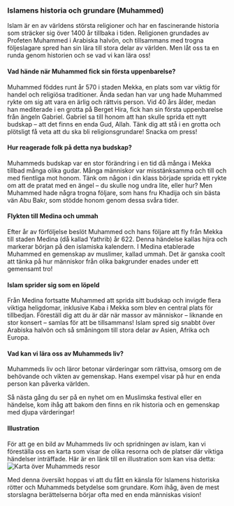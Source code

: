 ### Islamens historia och grundare (Muhammed)

Islam är en av världens största religioner och har en fascinerande historia som sträcker sig över 1400 år tillbaka i tiden. Religionen grundades av Profeten Muhammed i Arabiska halvön, och tillsammans med trogna följeslagare spred han sin lära till stora delar av världen. Men låt oss ta en runda genom historien och se vad vi kan lära oss!

#### Vad hände när Muhammed fick sin första uppenbarelse?

Muhammed föddes runt år 570 i staden Mekka, en plats som var viktig för handel och religiösa traditioner. Ända sedan han var ung hade Muhammed rykte om sig att vara en ärlig och rättvis person. Vid 40 års ålder, medan han mediterade i en grotta på Berget Hira, fick han sin första uppenbarelse från ängeln Gabriel. Gabriel sa till honom att han skulle sprida ett nytt budskap – att det finns en enda Gud, Allah. Tänk dig att stå i en grotta och plötsligt få veta att du ska bli religionsgrundare! Snacka om press!

#### Hur reagerade folk på detta nya budskap?

Muhammeds budskap var en stor förändring i en tid då många i Mekka tillbad många olika gudar. Många människor var misstänksamma och till och med fientliga mot honom. Tänk om någon i din klass började sprida ett rykte om att de pratat med en ängel – du skulle nog undra lite, eller hur? Men Muhammed hade några trogna följare, som hans fru Khadija och sin bästa vän Abu Bakr, som stödde honom genom dessa svåra tider.

#### Flykten till Medina och ummah

Efter år av förföljelse beslöt Muhammed och hans följare att fly från Mekka till staden Medina (då kallad Yathrib) år 622. Denna händelse kallas hijra och markerar början på den islamiska kalendern. I Medina etablerade Muhammed en gemenskap av muslimer, kallad ummah. Det är ganska coolt att tänka på hur människor från olika bakgrunder enades under ett gemensamt tro!

#### Islam sprider sig som en löpeld

Från Medina fortsatte Muhammed att sprida sitt budskap och invigde flera viktiga heligdomar, inklusive Kaba i Mekka som blev en central plats för tillbedjan. Föreställ dig att du är där när massor av människor – liknande en stor konsert – samlas för att be tillsammans! Islam spred sig snabbt över Arabiska halvön och så småningom till stora delar av Asien, Afrika och Europa. 

#### Vad kan vi lära oss av Muhammeds liv?

Muhammeds liv och läror betonar värderingar som rättvisa, omsorg om de behövande och vikten av gemenskap. Hans exempel visar på hur en enda person kan påverka världen. 

Så nästa gång du ser på en nyhet om en Muslimska festival eller en händelse, kom ihåg att bakom den finns en rik historia och en gemenskap med djupa värderingar! 

#### Illustration
För att ge en bild av Muhammeds liv och spridningen av islam, kan vi föreställa oss en karta som visar de olika resorna och de platser där viktiga händelser inträffade. Här är en länk till en illustration som kan visa detta: ![Karta över Muhammeds resor](https://example.com/karta-over-muhammeds-resor.jpg)

Med denna översikt hoppas vi att du fått en känsla för Islamens historiska rötter och Muhammeds betydelse som grundare. Kom ihåg, även de mest storslagna berättelserna börjar ofta med en enda människas vision!